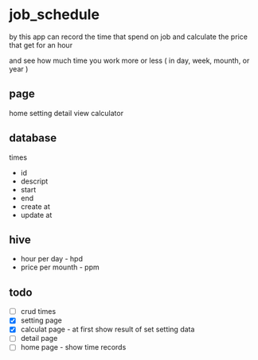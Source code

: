 # job_schedule

by this app can record the time that spend on job
and calculate the price that get for an hour

and see how much time you work more or less ( in day, week, mounth, or year )




page
---
home
setting
detail view
calculator


database
---
times
- id
- descript
- start
- end
- create at
- update at


hive
---
- hour per day - hpd
- price per mounth - ppm



## todo
- [ ] crud times
- [x] setting page
- [x] calculat page - at first show result of set setting data
- [ ] detail page
- [ ] home page - show time records